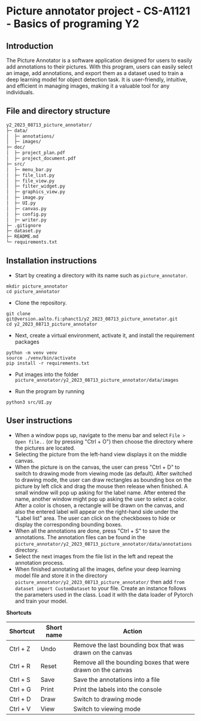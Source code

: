 # Picture annotator project - CS-A1121 - Basics of programing Y2

## Introduction

The Picture Annotator is a software application designed for users to easily add annotations to their pictures. With 
this program, users can easily select an image, add annotations, and export them as a dataset used to train a deep 
learning model for object detection task. It is user-friendly, intuitive, and efficient in managing images, making it a 
valuable tool for any individuals.

## File and directory structure

```bash
y2_2023_08713_picture_annotator/
├─ data/
│  ├─ annotations/
│  ├─ images/
├─ doc/
│  ├─ project_plan.pdf
│  ├─ project_document.pdf
├─ src/
│  ├─ menu_bar.py
│  ├─ file_list.py
│  ├─ file_view.py
│  ├─ filter_widget.py
│  ├─ graphics_view.py
│  ├─ image.py
│  ├─ UI.py
│  ├─ canvas.py
│  ├─ config.py
│  ├─ writer.py
├─ .gitignore
├─ dataset.py
├─ README.md
└─ requirements.txt
```


## Installation instructions

- Start by creating a directory with its name such as `picture_annotator`.

```commandline
mkdir picture_annotator
cd picture_annotator
```

- Clone the repository.

```commandline
git clone git@version.aalto.fi:phanct1/y2_2023_08713_picture_annotator.git
cd y2_2023_08713_picture_annotator
```

- Next, create a virtual environment, activate it, and install the requirement packages

```commandline
python -m venv venv
source ./venv/bin/activate
pip install -r requirements.txt
```

- Put images into the folder `picture_annotator/y2_2023_08713_picture_annotator/data/images`

- Run the program by running

```commandline
python3 src/UI.py
```

## User instructions

- When a window pops up, navigate to the menu bar and select `File > Open file..` (or by pressing "Ctrl + O") then choose 
the directory where the pictures are located.
- Selecting the picture from the left-hand view displays it on the middle canvas.
- When the picture is on the canvas, the user can press "Ctrl + D" to switch to drawing mode from viewing mode (as 
default). After switched to drawing mode, the user can draw rectangles as bounding box on the picture by left click and 
drag the mouse then release when finished. A small window will pop up asking for the label name. After entered the name, 
another window might pop up asking the user to select a color. After a color is chosen, a rectangle will be drawn on the 
canvas, and also the entered label will appear on the right-hand side under the "Label list" area. The user can click on 
the checkboxes to hide or display the corresponding bounding boxes.
- When all the annotations are done, press "Ctrl + S" to save the annotations. The annotation files can be found in the 
`picture_annotator/y2_2023_08713_picture_annotator/data/annotations` directory.
- Select the next images from the file list in the left and repeat the annotation process.
- When finished annotating all the images, define your deep learning model file and store it in the directory 
`picture_annotator/y2_2023_08713_picture_annotator/` then add `from dataset import CustomDataset` to your file. Create
an instance follows the parameters used in the class. Load it with the data loader of Pytorch and train your model. 

**Shortcuts**

| Shortcut | Short name | Action                                                      |
|----------|------------|-------------------------------------------------------------|
| Ctrl + Z | Undo       | Remove the last bounding box that was drawn on the canvas   |
| Ctrl + R | Reset      | Remove all the bounding boxes that were drawn on the canvas |
| Ctrl + S | Save       | Save the annotations into a file                            |
| Ctrl + G | Print      | Print the labels into the console                           |
| Ctrl + D | Draw       | Switch to drawing mode                                      |
| Ctrl + V | View       | Switch to viewing mode                                      |
